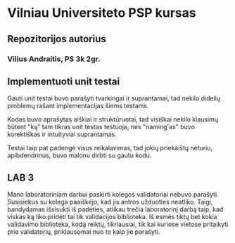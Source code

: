 # Vilniau Universiteto PSP kursas

## Repozitorijos autorius
### Vilius Andraitis, PS 3k 2gr.

## Implementuoti unit testai

Gauti unit testai buvo parašyti tvarkingai ir suprantamai, tad nekilo didelių problemų rašant implementacijas šiems testams.

Kodas buvo aprašytas aiškiai ir struktūruotai, tad visiškai nekilo klausimų būtent "ką" tam tikras unit testas testuoja, nes "naming'as" buvo korektiškas ir intuityviai suprantamas.

Testai taip pat padengė visus reikalavimas, tad jokių priekaištų neturiu, apibdendrinus, buvo malonu dirbti su gautu kodu.

## LAB 3

Mano laboratoriniam darbui paskirti kolegos validatoriai nebuvo parašyti. Susisiekus su kolega paaiškėjo, kad jis antros užduoties neatliko. Taigi, bandydamas išsisukti iš padėties, atlikau trečia laboratorinį darbą taip, kad viskas ką liko pridėti tai tik validacijos biblioteka. Iš esmės tiktų bet kokia validavimo biblioteka, kodą reiktų, tikriausiai, tik kai kuriose vietose pritaikyti prie validatorių, priklausomai nuo to kaip jie parašyti.

